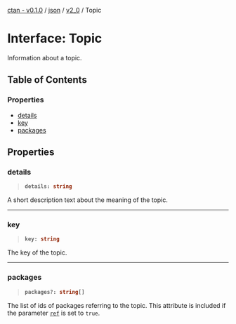 [ctan - v0.1.0](../README.md) / [json](../modules/json.md) / [v2\_0](../modules/json.v2_0.md) / Topic

# Interface: Topic

Information about a topic.

## Table of Contents

### Properties

- [details](json.v2_0.Topic.md#details)
- [key](json.v2_0.Topic.md#key)
- [packages](json.v2_0.Topic.md#packages)

## Properties

### details

> <b>
>
> ```typescript
> details: string
> ```
>
> </b>

A short description text about the meaning of the topic.

<dl>

</dl>

___

### key

> <b>
>
> ```typescript
> key: string
> ```
>
> </b>

The key of the topic.

<dl>

</dl>

___

### packages

> <b>
>
> ```typescript
> packages?: string[]
> ```
>
> </b>

The list of ids of packages referring to the topic.
This attribute is included
if the parameter [`ref`](json.v2_0.TopicParameters.md#ref) is set to `true`.

<dl>

</dl>
